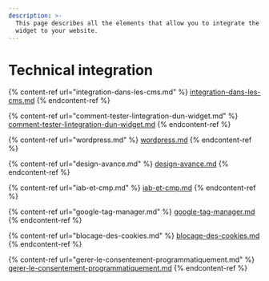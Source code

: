 ```yaml
---
description: >-
  This page describes all the elements that allow you to integrate the Dastra
  widget to your website.
---
```


# Technical integration

{% content-ref url="integration-dans-les-cms.md" %}
[integration-dans-les-cms.md](integration-dans-les-cms.md)
{% endcontent-ref %}

{% content-ref url="comment-tester-lintegration-dun-widget.md" %}
[comment-tester-lintegration-dun-widget.md](comment-tester-lintegration-dun-widget.md)
{% endcontent-ref %}

{% content-ref url="wordpress.md" %}
[wordpress.md](wordpress.md)
{% endcontent-ref %}

{% content-ref url="design-avance.md" %}
[design-avance.md](design-avance.md)
{% endcontent-ref %}

{% content-ref url="iab-et-cmp.md" %}
[iab-et-cmp.md](iab-et-cmp.md)
{% endcontent-ref %}

{% content-ref url="google-tag-manager.md" %}
[google-tag-manager.md](google-tag-manager.md)
{% endcontent-ref %}

{% content-ref url="blocage-des-cookies.md" %}
[blocage-des-cookies.md](blocage-des-cookies.md)
{% endcontent-ref %}

{% content-ref url="gerer-le-consentement-programmatiquement.md" %}
[gerer-le-consentement-programmatiquement.md](gerer-le-consentement-programmatiquement.md)
{% endcontent-ref %}
